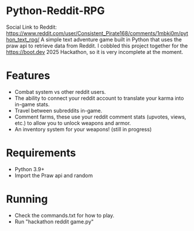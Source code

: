 # Python-Reddit-RPG
Social Link to Reddit: https://www.reddit.com/user/Consistent_Pirate168/comments/1mbki0m/python_text_rpg/
A simple text adventure game built in Python that uses the praw api to retrieve data from Reddit. I cobbled this project together for the https://boot.dev 2025 Hackathon, so it is very incomplete at the moment.
# Features
- Combat system vs other reddit users.
- The ability to connect your reddit account to translate your karma into in-game stats.
- Travel between subreddits in-game.
- Comment farms, these use your reddit comment stats (upvotes, views, etc.) to allow you to unlock weapons and armor.
- An inventory system for your weapons! (still in progress)
# Requirements
- Python 3.9+
- Import the Praw api and random
# Running
- Check the commands.txt for how to play.
- Run "hackathon reddit game.py"

